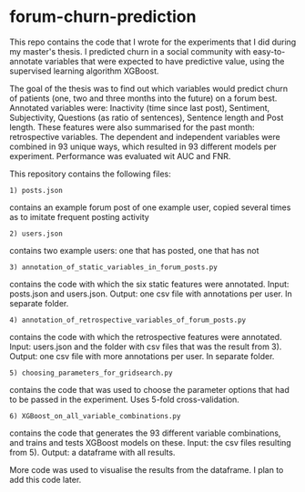 # forum-churn-prediction
This repo contains the code that I wrote for the experiments that I did during my master's thesis. I predicted churn in a social community with easy-to-annotate variables that were expected to have predictive value, using the supervised learning algorithm XGBoost.

The goal of the thesis was to find out which variables would predict churn of patients (one, two and three months into the future) on a forum best. Annotated variables were: Inactivity (time since last post), Sentiment, Subjectivity, Questions (as ratio of sentences), Sentence length and Post length. These features were also summarised for the past month: retrospective variables. The dependent and independent variables were combined in 93 unique ways, which resulted in 93 different models per experiment. Performance was evaluated wit AUC and FNR.

This repository contains the following files:

	1) posts.json
contains an example forum post of one example user, copied several times as to imitate frequent posting activity

	2) users.json
contains two example users: one that has posted, one that has not

	3) annotation_of_static_variables_in_forum_posts.py
contains the code with which the six static features were annotated. Input: posts.json and users.json. Output: one csv file with annotations per user. In separate folder.

	4) annotation_of_retrospective_variables_of_forum_posts.py
contains the code with which the retrospective features were annotated. Input: users.json and the folder with csv files that was the result from 3). Output: one csv file with more annotations per user. In separate folder.
	
	5) choosing_parameters_for_gridsearch.py
contains the code that was used to choose the parameter options that had to be passed in the experiment. Uses 5-fold cross-validation.
	
	6) XGBoost_on_all_variable_combinations.py
contains the code that generates the 93 different variable combinations, and trains and tests XGBoost models on these. Input: the csv files resulting from 5). Output: a dataframe with all results.

More code was used to visualise the results from the dataframe. I plan to add this code later.
